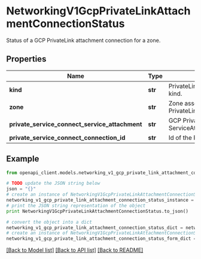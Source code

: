 # NetworkingV1GcpPrivateLinkAttachmentConnectionStatus

Status of a GCP PrivateLink attachment connection for a zone.

## Properties
Name | Type | Description | Notes
------------ | ------------- | ------------- | -------------
**kind** | **str** | PrivateLinkAttachmentConnectionStatus kind. | 
**zone** | **str** | Zone associated with the GCP PrivateLink attachment connection. | [readonly] 
**private_service_connect_service_attachment** | **str** | GCP Private Service Connect ServiceAttachment for the zone. | [readonly] 
**private_service_connect_connection_id** | **str** | Id of the Private Service connection. | [readonly] 

## Example

```python
from openapi_client.models.networking_v1_gcp_private_link_attachment_connection_status import NetworkingV1GcpPrivateLinkAttachmentConnectionStatus

# TODO update the JSON string below
json = "{}"
# create an instance of NetworkingV1GcpPrivateLinkAttachmentConnectionStatus from a JSON string
networking_v1_gcp_private_link_attachment_connection_status_instance = NetworkingV1GcpPrivateLinkAttachmentConnectionStatus.from_json(json)
# print the JSON string representation of the object
print NetworkingV1GcpPrivateLinkAttachmentConnectionStatus.to_json()

# convert the object into a dict
networking_v1_gcp_private_link_attachment_connection_status_dict = networking_v1_gcp_private_link_attachment_connection_status_instance.to_dict()
# create an instance of NetworkingV1GcpPrivateLinkAttachmentConnectionStatus from a dict
networking_v1_gcp_private_link_attachment_connection_status_form_dict = networking_v1_gcp_private_link_attachment_connection_status.from_dict(networking_v1_gcp_private_link_attachment_connection_status_dict)
```
[[Back to Model list]](../ccloud/README.md#documentation-for-models) [[Back to API list]](../ccloud/README.md#documentation-for-api-endpoints) [[Back to README]](../ccloud/README.md)


